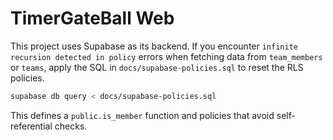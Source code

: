 # TimerGateBall Web

This project uses Supabase as its backend. If you encounter `infinite recursion detected in policy` errors when fetching data from `team_members` or `teams`, apply the SQL in `docs/supabase-policies.sql` to reset the RLS policies.

```bash
supabase db query < docs/supabase-policies.sql
```

This defines a `public.is_member` function and policies that avoid self-referential checks.
